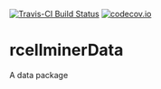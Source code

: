 [![Travis-CI Build Status](https://travis-ci.org/cannin/rcellminerData.svg?branch=master)](https://travis-ci.org/cannin/rcellminerData)
[![codecov.io](https://codecov.io/github/cannin/rcellminerData/coverage.svg?branch=master)](https://codecov.io/github/cannin/rcellminerData?branch=master)

# rcellminerData

A data package 
